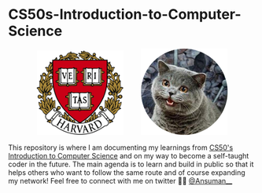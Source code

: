 # CS50s-Introduction-to-Computer-Science

<p align="center">
  <img alt="Harvard" src="Harvard.png" width="35%" height="35%">
&nbsp; &nbsp; &nbsp; &nbsp;
  <img alt="CS50" src="CS50.png" width="35%" height="35%">
</p>

This repository is where I am documenting my learnings from [CS50's Introduction to Computer Science](https://cs50.harvard.edu/x/2022/) and on my way to become a self-taught coder in the future. The main agenda is to learn and build in public so that it helps others who want to follow the same route and of course expanding my network! 
Feel free to connect with me on twitter 👋🏻 [@Ansuman__](https://twitter.com/Ansuman__)